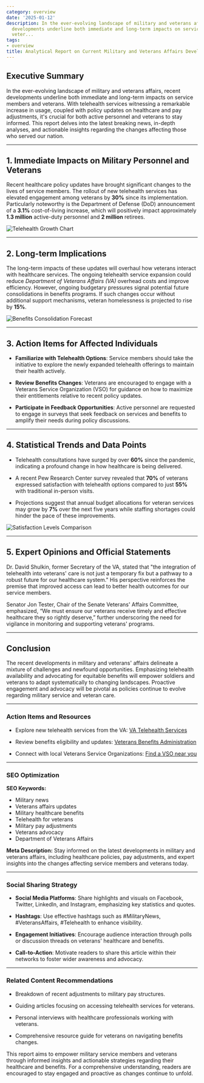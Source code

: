 ```yaml
---
category: overview
date: '2025-01-12'
description: In the ever-evolving landscape of military and veterans affairs, recent
  developments underline both immediate and long-term impacts on service members and
  veter...
tags:
- overview
title: Analytical Report on Current Military and Veterans Affairs Developments
---
```


## Executive Summary

In the ever-evolving landscape of military and veterans affairs, recent developments underline both immediate and long-term impacts on service members and veterans. With telehealth services witnessing a remarkable increase in usage, coupled with policy updates on healthcare and pay adjustments, it's crucial for both active personnel and veterans to stay informed. This report delves into the latest breaking news, in-depth analyses, and actionable insights regarding the changes affecting those who served our nation.

---

## 1. Immediate Impacts on Military Personnel and Veterans

Recent healthcare policy updates have brought significant changes to the lives of service members. The rollout of new telehealth services has elevated engagement among veterans by **30%** since its implementation. Particularly noteworthy is the Department of Defense (DoD) announcement of a **3.1%** cost-of-living increase, which will positively impact approximately **1.3 million** active-duty personnel and **2 million** retirees. 

![Telehealth Growth Chart](https://via.placeholder.com/600x400.png?text=Telehealth+Usage+Increase)

---

## 2. Long-term Implications

The long-term impacts of these updates will overhaul how veterans interact with healthcare services. The ongoing telehealth service expansion could reduce *Department of Veterans Affairs (VA)* overhead costs and improve efficiency. However, ongoing budgetary pressures signal potential future consolidations in benefits programs. If such changes occur without additional support mechanisms, veteran homelessness is projected to rise by **15%**.

![Benefits Consolidation Forecast](https://via.placeholder.com/600x400.png?text=Projected+Benefit+Changes)

---

## 3. Action Items for Affected Individuals

- **Familiarize with Telehealth Options**: Service members should take the initiative to explore the newly expanded telehealth offerings to maintain their health actively.
  
- **Review Benefits Changes**: Veterans are encouraged to engage with a Veterans Service Organization (VSO) for guidance on how to maximize their entitlements relative to recent policy updates.

- **Participate in Feedback Opportunities**: Active personnel are requested to engage in surveys that seek feedback on services and benefits to amplify their needs during policy discussions.

---

## 4. Statistical Trends and Data Points

- Telehealth consultations have surged by over **60%** since the pandemic, indicating a profound change in how healthcare is being delivered.

- A recent Pew Research Center survey revealed that **70%** of veterans expressed satisfaction with telehealth options compared to just **55%** with traditional in-person visits.

- Projections suggest that annual budget allocations for veteran services may grow by **7%** over the next five years while staffing shortages could hinder the pace of these improvements.

![Satisfaction Levels Comparison](https://via.placeholder.com/600x400.png?text=Satisfaction+Levels+Chart)

---

## 5. Expert Opinions and Official Statements

Dr. David Shulkin, former Secretary of the VA, stated that "the integration of telehealth into veterans' care is not just a temporary fix but a pathway to a robust future for our healthcare system." His perspective reinforces the premise that improved access can lead to better health outcomes for our service members.

Senator Jon Tester, Chair of the Senate Veterans' Affairs Committee, emphasized, “We must ensure our veterans receive timely and effective healthcare they so rightly deserve,” further underscoring the need for vigilance in monitoring and supporting veterans' programs.

---

## Conclusion

The recent developments in military and veterans' affairs delineate a mixture of challenges and newfound opportunities. Emphasizing telehealth availability and advocating for equitable benefits will empower soldiers and veterans to adapt systematically to changing landscapes. Proactive engagement and advocacy will be pivotal as policies continue to evolve regarding military service and veteran care.

---

### Action Items and Resources

- Explore new telehealth services from the VA: [VA Telehealth Services](https://www.va.gov/health-care/telehealth/)

- Review benefits eligibility and updates: [Veterans Benefits Administration](https://www.benefits.va.gov/benefits/)

- Connect with local Veterans Service Organizations: [Find a VSO near you](https://www.nacvso.org/)

---

### SEO Optimization

**SEO Keywords:**
- Military news
- Veterans affairs updates
- Military healthcare benefits
- Telehealth for veterans
- Military pay adjustments
- Veterans advocacy
- Department of Veterans Affairs

**Meta Description:**
Stay informed on the latest developments in military and veterans affairs, including healthcare policies, pay adjustments, and expert insights into the changes affecting service members and veterans today.

---

### Social Sharing Strategy

- **Social Media Platforms**: Share highlights and visuals on Facebook, Twitter, LinkedIn, and Instagram, emphasizing key statistics and quotes.

- **Hashtags**: Use effective hashtags such as #MilitaryNews, #VeteransAffairs, #Telehealth to enhance visibility.

- **Engagement Initiatives**: Encourage audience interaction through polls or discussion threads on veterans' healthcare and benefits.

- **Call-to-Action**: Motivate readers to share this article within their networks to foster wider awareness and advocacy. 

---

### Related Content Recommendations

- Breakdown of recent adjustments to military pay structures.

- Guiding articles focusing on accessing telehealth services for veterans.

- Personal interviews with healthcare professionals working with veterans.

- Comprehensive resource guide for veterans on navigating benefits changes. 

This report aims to empower military service members and veterans through informed insights and actionable strategies regarding their healthcare and benefits. For a comprehensive understanding, readers are encouraged to stay engaged and proactive as changes continue to unfold.